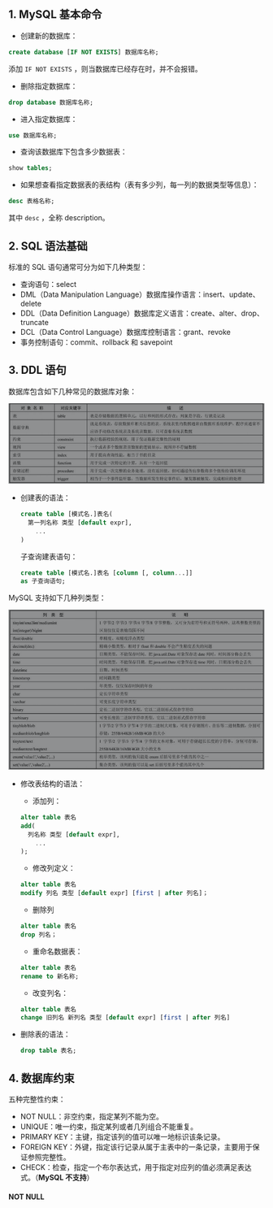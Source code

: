 ## 1. MySQL 基本命令

- 创建新的数据库：

```sql
create database [IF NOT EXISTS] 数据库名称;
```

添加 `IF NOT EXISTS` ，则当数据库已经存在时，并不会报错。



- 删除指定数据库：

```sql
drop database 数据库名称;
```



- 进入指定数据库：

```sql
use 数据库名称;
```



- 查询该数据库下包含多少数据表：

```sql
show tables;
```



- 如果想查看指定数据表的表结构（表有多少列，每一列的数据类型等信息）：

```sql
desc 表格名称;
```

其中 `desc` ，全称 description。



## 2. SQL 语法基础

标准的 SQL 语句通常可分为如下几种类型：

- 查询语句：select
- DML（Data Manipulation Language）数据库操作语言：insert、update、delete
- DDL（Data Definition Language）数据库定义语言：create、alter、drop、truncate
- DCL（Data Control Language）数据库控制语言：grant、revoke
- 事务控制语句：commit、rollback 和 savepoint



## 3. DDL 语句

数据库包含如下几种常见的数据库对象：

![image-20200428223047915](assets/image-20200428223047915.png)



- 创建表的语法：

  ```sql
  create table [模式名.]表名(
  	第一列名称 类型 [default expr],
      ...
  )
  ```

  子查询建表语句：

  ```sql
  create table [模式名.]表名 [column [, column...]]
  as 子查询语句;
  ```

  

MySQL 支持如下几种列类型：

![image-20200428224020205](assets/image-20200428224020205.png)



- 修改表结构的语法：

  - 添加列：

  ```sql
  alter table 表名
  add(
  	列名称 类型 [default expr],
      ...
  );
  ```

  - 修改列定义：

  ```sql
  alter table 表名
  modify 列名 类型 [default expr] [first | after 列名]；
  ```

  - 删除列

  ```sql
  alter table 表名
  drop 列名；
  ```

  - 重命名数据表：

  ```sql
  alter table 表名
  rename to 新名称;
  ```

  - 改变列名：

  ```sql
  alter table 表名
  change 旧列名 新列名 类型 [default expr] [first | after 列名]
  ```



- 删除表的语法：

  ```sql
  drop table 表名;
  ```



## 4. 数据库约束

五种完整性约束：

- NOT NULL：非空约束，指定某列不能为空。
- UNIQUE：唯一约束，指定某列或者几列组合不能重复。
- PRIMARY KEY：主键，指定该列的值可以唯一地标识该条记录。
- FOREIGN KEY：外键，指定该行记录从属于主表中的一条记录，主要用于保证参照完整性。
- CHECK：检查，指定一个布尔表达式，用于指定对应列的值必须满足表达式。（**MySQL 不支持**）



#### NOT NULL

